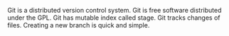 Git is a distributed version control system.
Git is free software distributed under the GPL.
Git has mutable index called stage.
Git tracks changes of files.
Creating a new branch is quick and simple.

